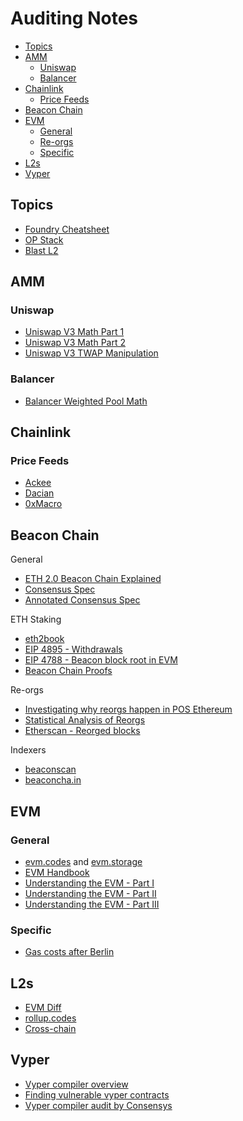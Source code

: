 # Auditing Notes

- [Topics](#topics)
- [AMM](#amm)
  - [Uniswap](#uniswap)
  - [Balancer](#balancer)
- [Chainlink](#chainlink)
  - [Price Feeds](#price-feeds)
- [Beacon Chain](#beacon-chain)
- [EVM](#evm)
  - [General](#general)
  - [Re-orgs](#re-orgs)
  - [Specific](#specific)
- [L2s](#l2s)
- [Vyper](#vyper)


## Topics

- [Foundry Cheatsheet](/Foundry.md)
- [OP Stack](/OP%20Stack.md)
- [Blast L2](/Blast.md)

## AMM

### Uniswap

- [Uniswap V3 Math Part 1](https://blog.uniswap.org/uniswap-v3-math-primer)
- [Uniswap V3 Math Part 2](https://blog.uniswap.org/uniswap-v3-math-primer-2)
- [Uniswap V3 TWAP Manipulation](https://chaoslabs.xyz/posts/chaos-labs-uniswap-v3-twap-market-risk#783c9150ebcf)

### Balancer

- [Balancer Weighted Pool Math](https://medium.com/balancer-simulations/understanding-balancer-pools-c2b877dcc082)

## Chainlink

### Price Feeds

- [Ackee](https://ackeeblockchain.com/blog/chainlink-data-feeds/)
- [Dacian](https://medium.com/cyfrin/chainlink-oracle-defi-attacks-93b6cb6541bf)
- [0xMacro](https://0xmacro.com/blog/how-to-consume-chainlink-price-feeds-safely/)

## Beacon Chain

General

- [ETH 2.0 Beacon Chain Explained](https://consensys.io/blog/the-ethereum-2-0-beacon-chain-explained)
- [Consensus Spec](https://github.com/ethereum/consensus-specs)
- [Annotated Consensus Spec](https://github.com/ethereum/annotated-spec)

ETH Staking

- [eth2book](https://eth2book.info/capella/part2/)
- [EIP 4895 - Withdrawals](https://eips.ethereum.org/EIPS/eip-4895)
- [EIP 4788 - Beacon block root in EVM](https://eips.ethereum.org/EIPS/eip-4788)
- [Beacon Chain Proofs](https://github.com/Layr-Labs/eigenlayer-contracts/blob/dev/docs/core/proofs/BeaconChainProofs.md)

Re-orgs

- [Investigating why reorgs happen in POS Ethereum](https://www.samlewis.me/2022/03/beacon-chain-reorgs/)
- [Statistical Analysis of Reorgs](https://ethresear.ch/t/the-second-slot-itch-statistical-analysis-of-reorgs/16333)
- [Etherscan - Reorged blocks](https://etherscan.io/blocks_forked)

Indexers

- [beaconscan](https://beaconscan.com/)
- [beaconcha.in](https://beaconcha.in/)

## EVM

### General

- [evm.codes](https://www.evm.codes) and [evm.storage](https://evm.storage/)
- [EVM Handbook](https://noxx3xxon.notion.site/The-EVM-Handbook-bb38e175cc404111a391907c4975426d)
- [Understanding the EVM - Part I](https://leftasexercise.com/2021/09/12/understanding-the-ethereum-virtual-machine-part-i/)
- [Understanding the EVM - Part II](https://leftasexercise.com/2021/09/15/understanding-the-ethereum-virtual-machine-part-ii/)
- [Understanding the EVM - Part III](https://leftasexercise.com/2021/09/19/q-understanding-the-ethereum-virtual-machine-part-iii/)

### Specific

- [Gas costs after Berlin](https://hackmd.io/@fvictorio/gas-costs-after-berlin)

## L2s

- [EVM Diff](https://www.evmdiff.com/)
- [rollup.codes](https://www.rollup.codes/)
- [Cross-chain](https://jumpcrypto.com/writing/cross-chain/)

## Vyper

- [Vyper compiler overview](https://jtriley.substack.com/p/the-vyper-compiler)
- [Finding vulnerable vyper contracts](https://banteg.xyz/posts/vyper-opcodes/)
- [Vyper compiler audit by Consensys](https://consensys.io/diligence/audits/2019/10/vyper/)


